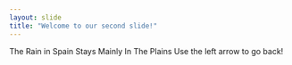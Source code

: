 ```yaml
---
layout: slide
title: "Welcome to our second slide!"
---
```

The Rain in Spain Stays Mainly In The Plains
Use the left arrow to go back!
